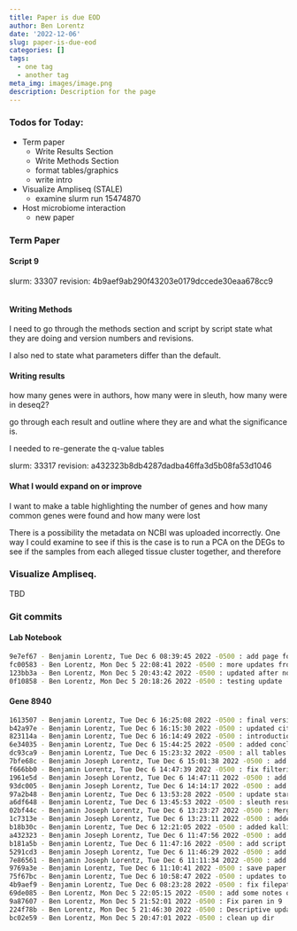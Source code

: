 ```yaml
---
title: Paper is due EOD
author: Ben Lorentz
date: '2022-12-06'
slug: paper-is-due-eod
categories: []
tags:
  - one tag
  - another tag
meta_img: images/image.png
description: Description for the page
---
```


### Todos for Today:

- Term paper
  - Write Results Section
  - Write Methods Section 
  - format tables/graphics
  - write intro
- Visualize Ampliseq (STALE)
  - examine slurm run 15474870
- Host microbiome interaction
  - new paper
  
### Term Paper

#### Script 9

slurm: 33307
revision: 4b9aef9ab290f43203e0179dccede30eaa678cc9

```bash

```

#### Writing Methods

I need to go through the methods section and script by script state what they are doing and version numbers and revisions.

I also ned to state what parameters differ than the default.

#### Writing results

how many genes were in authors, how many were in sleuth, how many were in deseq2?

go through each result and outline where they are and what the significance is. 

I needed to re-generate the q-value tables

slurm: 33317
revision: a432323b8db4287dadba46ffa3d5b08fa53d1046


#### What I would expand on or improve

I want to make a table highlighting the number of genes and how many common genes were found and how many were lost

There is a possibility the metadata on NCBI was uploaded incorrectly. One way I could examine to see if this is the case is to run a PCA on the DEGs to see if the samples from each alleged tissue cluster together, and therefore 

### Visualize Ampliseq.

TBD

### Git commits

#### Lab Notebook

```bash
9e7ef67 - Benjamin Lorentz, Tue Dec 6 08:39:45 2022 -0500 : add page for tuesday
fc00583 - Ben Lorentz, Mon Dec 5 22:08:41 2022 -0500 : more updates from monday night
123bb3a - Ben Lorentz, Mon Dec 5 20:43:42 2022 -0500 : updated after notes about slurm run
0f10858 - Ben Lorentz, Mon Dec 5 20:18:26 2022 -0500 : testing update
```

#### Gene 8940 

```bash
1613507 - Benjamin Lorentz, Tue Dec 6 16:25:08 2022 -0500 : final version of paper
b42a97e - Benjamin Lorentz, Tue Dec 6 16:15:30 2022 -0500 : updated citations
823114a - Benjamin Lorentz, Tue Dec 6 16:14:49 2022 -0500 : introduction written
6e34035 - Benjamin Lorentz, Tue Dec 6 15:44:25 2022 -0500 : added conclusions
dc93ca9 - Benjamin Lorentz, Tue Dec 6 15:23:32 2022 -0500 : all tables incorporated
7bfe68c - Benjamin Joseph Lorentz, Tue Dec 6 15:01:38 2022 -0500 : add spearman results
f666bb0 - Benjamin Lorentz, Tue Dec 6 14:47:39 2022 -0500 : fix filtering on deseq, and add updates to deseq2 results
1961e5d - Benjamin Joseph Lorentz, Tue Dec 6 14:47:11 2022 -0500 : add determine strand
93dc005 - Benjamin Joseph Lorentz, Tue Dec 6 14:14:17 2022 -0500 : add deseq2 res
97a2b48 - Benjamin Lorentz, Tue Dec 6 13:53:28 2022 -0500 : update star result comparison
a6df648 - Benjamin Lorentz, Tue Dec 6 13:45:53 2022 -0500 : sleuth results written
02bf44c - Benjamin Joseph Lorentz, Tue Dec 6 13:23:27 2022 -0500 : Merge branch 'main' of github.com:lorentzben/gene8940-term-paper into main
1c7313e - Benjamin Joseph Lorentz, Tue Dec 6 13:23:11 2022 -0500 : added sleuth results
b18b30c - Benjamin Lorentz, Tue Dec 6 12:21:05 2022 -0500 : added kallisto table
a432323 - Benjamin Joseph Lorentz, Tue Dec 6 11:47:56 2022 -0500 : add python3 conda env file
b181a5b - Benjamin Lorentz, Tue Dec 6 11:47:16 2022 -0500 : add script to generate kallisto results table
5291cd3 - Benjamin Joseph Lorentz, Tue Dec 6 11:46:29 2022 -0500 : add table for kallisto results
7e86561 - Benjamin Joseph Lorentz, Tue Dec 6 11:11:34 2022 -0500 : add multi-qc report
9769a3e - Benjamin Lorentz, Tue Dec 6 11:10:41 2022 -0500 : save paper status
75f67bc - Benjamin Lorentz, Tue Dec 6 10:58:47 2022 -0500 : updates to the methods section, starting the results
4b9aef9 - Benjamin Lorentz, Tue Dec 6 08:23:28 2022 -0500 : fix filepath
69de085 - Ben Lorentz, Mon Dec 5 22:05:15 2022 -0500 : add some notes on scripts 9 and 10
9a87607 - Ben Lorentz, Mon Dec 5 21:52:01 2022 -0500 : Fix paren in 9
224f78b - Ben Lorentz, Mon Dec 5 21:46:30 2022 -0500 : Descriptive updates
bc02e59 - Ben Lorentz, Mon Dec 5 20:47:01 2022 -0500 : clean up dir
```
  